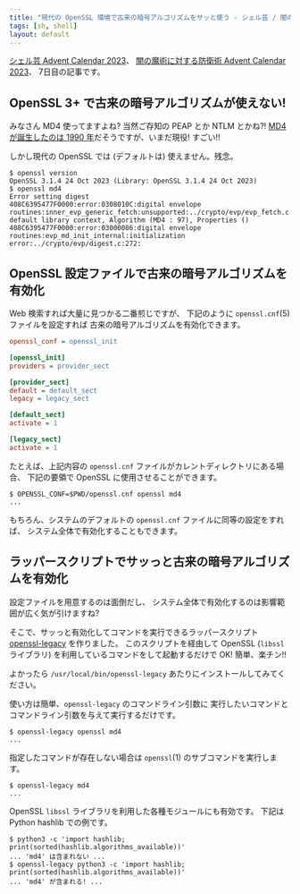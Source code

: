 ```yaml
---
title: "現代の OpenSSL 環境で古来の暗号アルゴリズムをサッと使う - シェル芸 / 闇の魔術に対する防衛術 Advent Calendar 2023"
tags: [sh, shell]
layout: default
---
```


[シェル芸 Advent Calendar 2023](https://qiita.com/advent-calendar/2023/shellgei)、
[闇の魔術に対する防衛術 Advent Calendar 2023](https://qiita.com/advent-calendar/2023/yaminomajutu)、
7日目の記事です。

OpenSSL 3+ で古来の暗号アルゴリズムが使えない!
----------------------------------------------------------------------

みなさん MD4 使ってますよね? 当然ご存知の PEAP とか NTLM とかね?!
[MD4 が誕生したのは 1990 年](https://ja.wikipedia.org/wiki/MD4)だそうですが、いまだ現役! すごい!!

しかし現代の OpenSSL では (デフォルトは) 使えません。残念。

```console
$ openssl version
OpenSSL 3.1.4 24 Oct 2023 (Library: OpenSSL 3.1.4 24 Oct 2023)
$ openssl md4
Error setting digest
408C6395477F0000:error:0308010C:digital envelope routines:inner_evp_generic_fetch:unsupported:../crypto/evp/evp_fetch.c:341:Global default library context, Algorithm (MD4 : 97), Properties ()
408C6395477F0000:error:03000086:digital envelope routines:evp_md_init_internal:initialization error:../crypto/evp/digest.c:272:
```

OpenSSL 設定ファイルで古来の暗号アルゴリズムを有効化
----------------------------------------------------------------------

Web 検索すれば大量に見つかる二番煎じですが、
下記のように `openssl.cnf`(5) ファイルを設定すれば
古来の暗号アルゴリズムを有効化できます。

```ini
openssl_conf = openssl_init

[openssl_init]
providers = provider_sect

[provider_sect]
default = default_sect
legacy = legacy_sect

[default_sect]
activate = 1

[legacy_sect]
activate = 1
```

たとえば、上記内容の `openssl.cnf` ファイルがカレントディレクトリにある場合、
下記の要領で OpenSSL に使用させることができます。

```console
$ OPENSSL_CONF=$PWD/openssl.cnf openssl md4
...
```

もちろん、システムのデフォルトの `openssl.cnf` ファイルに同等の設定をすれば、
システム全体で有効化することもできます。

ラッパースクリプトでサッっと古来の暗号アルゴリズムを有効化
----------------------------------------------------------------------

設定ファイルを用意するのは面倒だし、
システム全体で有効化するのは影響範囲が広く気が引けますね?

そこで、サッっと有効化してコマンドを実行できるラッパースクリプト
[openssl-legacy](https://github.com/fumiyas/home-commands/blob/master/openssl-legacy)
を作りました。
このスクリプトを経由して OpenSSL (`libssl` ライブラリ)
を利用しているコマンドをして起動するだけで OK! 簡単、楽チン!!

よかったら `/usr/local/bin/openssl-legacy` あたりにインストールしてみてください。

使い方は簡単、`openssl-legacy` のコマンドライン引数に
実行したいコマンドとコマンドライン引数を与えて実行するだけです。

```console
$ openssl-legacy openssl md4
...
```

指定したコマンドが存在しない場合は `openssl`(1) のサブコマンドを実行します。

```
$ openssl-legacy md4
...
```

OpenSSL `libssl` ライブラリを利用した各種モジュールにも有効です。
下記は Python hashlib での例です。

```console
$ python3 -c 'import hashlib; print(sorted(hashlib.algorithms_available))'
... 'md4' は含まれない ...
$ openssl-legacy python3 -c 'import hashlib; print(sorted(hashlib.algorithms_available))'
... 'md4' が含まれる! ...
```
